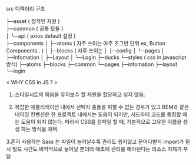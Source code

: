 src 디렉터리 구조

├─asset ( 정적인 자원 )<br/>
├─common ( 공통 모듈 )<br/>
│  └─api ( axios default 설정 )<br/>
├─components
│  ├─atoms ( 자주 쓰이는 아주 조그만 단위 ex, Button Components.. )
│  ├─blocks ( 자주 쓰이는 
│  ├─config
│  └─pages
│      ├─Infomation
│      ├─Layout
│      └─Login
├─ducks
└─styles ( css in javascript 방식)
    ├─atoms
    ├─blocks
    ├─common
    └─pages
        ├─infomation
        ├─layout
        └─login

< WHY CSS in JS ? > 

1. 스타일시트의 묶음을 유지보수 할 자원을 할당하고 싶지 않음.

2. 복잡한 애플리케이션 내에서 선택자 충돌을 피할 수 없는 경우가 있고 BEM과 같은 네이밍 컨벤션은 한 프로젝트 내에서는 도움이 되지만, 서드파티 코드를 통합할 때는 도움이 되지 않는다. 따라서 CSS를 컴파일 할 때, 기본적으로 고유한 이름을 생성 하는 방식을 채택.

3.흔히 사용하는 Sass 는 파일이 늘어날수록 관리도 쉽지않고 문어다발식 import가 될 시 빌드 시간도 비약적으로 늘어날 뿐더러 애초에 관리를 해야된다는 리소스 자체가 부담
